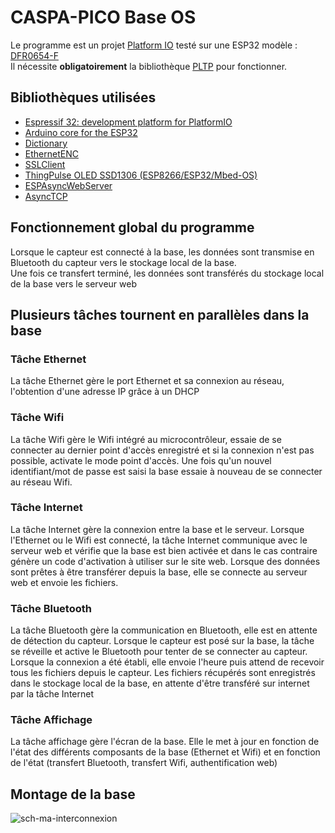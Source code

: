 <h1>CASPA-PICO Base OS</h1>
<p>Le programme est un projet <a href="https://platformio.org/">Platform IO</a> testé sur une ESP32 modèle : <a href="https://www.dfrobot.com/product-2231.html">DFR0654-F</a><br/>
Il nécessite <b>obligatoirement</b> la bibliothèque <a href="https://github.com/CASPA-PICO/PLTP">PLTP</a> pour fonctionner.</p>
<h2>Bibliothèques utilisées</h2>
<ul>
  <li><a href="https://github.com/platformio/platform-espressif32">Espressif 32: development platform for PlatformIO</a></li>
  <li><a href="https://github.com/espressif/arduino-esp32">Arduino core for the ESP32</a></li>
  <li><a href="https://github.com/arkhipenko/Dictionary">Dictionary</a></li>
  <li><a href="https://github.com/JAndrassy/EthernetENC">EthernetENC</a></li>
  <li><a href="https://github.com/OPEnSLab-OSU/SSLClient">SSLClient</a></li>
  <li><a href="https://github.com/ThingPulse/esp8266-oled-ssd1306">ThingPulse OLED SSD1306 (ESP8266/ESP32/Mbed-OS)</a></li>
  <li><a href="https://github.com/me-no-dev/ESPAsyncWebServer">ESPAsyncWebServer</a></li>
  <li><a href="https://github.com/me-no-dev/AsyncTCP">AsyncTCP</a></li>
</ul>
<h2>Fonctionnement global du programme</h2>
<p>Lorsque le capteur est connecté à la base, les données sont transmise en Bluetooth du capteur vers le stockage local de la base.<br/>Une fois ce transfert terminé, les données sont transférés du stockage local de la base vers le serveur web</p>
<h2>Plusieurs tâches tournent en parallèles dans la base</h2>
<h3>Tâche Ethernet</h3>
<p>La tâche Ethernet gère le port Ethernet et sa connexion au réseau, l'obtention d'une adresse IP grâce à un DHCP</p>
<h3>Tâche Wifi</h3>
<p>La tâche Wifi gère le Wifi intégré au microcontrôleur, essaie de se connecter au dernier point d'accès enregistré et si la connexion n'est pas possible, activate le mode point d'accès. Une fois qu'un nouvel identifiant/mot de passe est saisi la base essaie à nouveau de se connecter au réseau Wifi.</p>
<h3>Tâche Internet</h3>
<p>La tâche Internet gère la connexion entre la base et le serveur.
Lorsque l'Ethernet ou le Wifi est connecté, la tâche Internet communique avec le serveur web et vérifie que la base est bien activée et dans le cas contraire génère un code d'activation à utiliser sur le site web.
Lorsque des données sont prêtes à être transférer depuis la base, elle se connecte au serveur web et envoie les fichiers.
</p>
<h3>Tâche Bluetooth</h3>
<p>La tâche Bluetooth gère la communication en Bluetooth, elle est en attente de détection du capteur. Lorsque le capteur est posé sur la base, la tâche se réveille et active le Bluetooth pour tenter de se connecter au capteur.
Lorsque la connexion a été établi, elle envoie l'heure puis attend de recevoir tous les fichiers depuis le capteur. Les fichiers récupérés sont enregistrés dans le stockage local de la base, en attente d'être transféré sur internet par la tâche Internet</p>
<h3>Tâche Affichage</h3>
<p>La tâche affichage gère l'écran de la base. Elle le met à jour en fonction de l'état des différents composants de la base (Ethernet et Wifi) et en fonction de l'état (transfert Bluetooth, transfert Wifi, authentification web)</p>
<h2>Montage de la base</h2>
<img src="https://i.ibb.co/0M8Bkfx/sch-ma-interconnexion.jpg" alt="sch-ma-interconnexion" border="0" />
